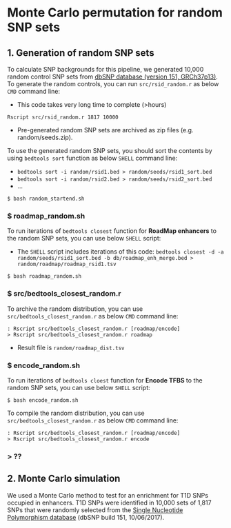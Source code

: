 # Monte Carlo permutation for random SNP sets

## 1. Generation of random SNP sets

To calculate SNP backgrounds for this pipeline, we generated 10,000 random control SNP sets from [dbSNP database (version 151, GRCh37p13)](ftp://ftp.ncbi.nih.gov/snp/organisms/human_9606_b151_GRCh37p13/BED/). To generate the random controls, you can run `src/rsid_random.r` as below `CMD` command line:

- This code takes very long time to complete (>hours)

```CMD
Rscript src/rsid_random.r 1817 10000
```

- Pre-generated random SNP sets are archived as zip files (e.g. random/seeds.zip).

To use the generated random SNP sets, you should sort the contents by using `bedtools sort` function as below `SHELL` command line:

- `bedtools sort -i random/rsid1.bed > random/seeds/rsid1_sort.bed`
- `bedtools sort -i random/rsid2.bed > random/seeds/rsid2_sort.bed`
- ...

```SHELL
$ bash random_startend.sh
```

### $ roadmap_random.sh

To run iterations of `bedtools closest` function for **RoadMap enhancers** to the random SNP sets, you can use below `SHELL` script:

- The `SHELL` script includes iterations of this code: `bedtools closest -d -a random/seeds/rsid1_sort.bed -b db/roadmap_enh_merge.bed > random/roadmap/roadmap_rsid1.tsv`

```SHELL
$ bash roadmap_random.sh
```

### $ src/bedtools_closest_random.r

To archive the random distribution, you can use `src/bedtools_closest_random.r` as below `CMD` command line:

```CMD
: Rscript src/bedtools_closest_random.r [roadmap/encode]
> Rscript src/bedtools_closest_random.r roadmap
```

- Result file is `random/roadmap_dist.tsv`

### $ encode_random.sh

To run iterations of `bedtools cloest` function for **Encode TFBS** to the random SNP sets, you can use below `SHELL` script:

```SHELL
$ bash encode_random.sh
```

To compile the random distribution, you can use `src/bedtools_closest_random.r` as below `CMD` command line:

```CMD
: Rscript src/bedtools_closest_random.r [roadmap/encode]
> Rscript src/bedtools_closest_random.r encode
```

### > ??



## 2. Monte Carlo simulation

We used a Monte Carlo method to test for an enrichment for T1D SNPs occupied in enhancers. T1D SNPs were identified in 10,000 sets of 1,817 SNPs that were randomly selected from the [Single Nucleotide Polymorphism database](https://www.ncbi.nlm.nih.gov/projects/SNP/snp_summary.cgi) (dbSNP build 151, 10/06/2017). 
